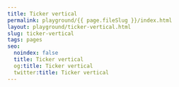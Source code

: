 ```yaml
---
title: Ticker vertical
permalink: playground/{{ page.fileSlug }}/index.html
layout: playground/ticker-vertical.html
slug: ticker-vertical
tags: pages
seo:
  noindex: false
  title: Ticker vertical
  og:title: Ticker vertical
  twitter:title: Ticker vertical
---
```




